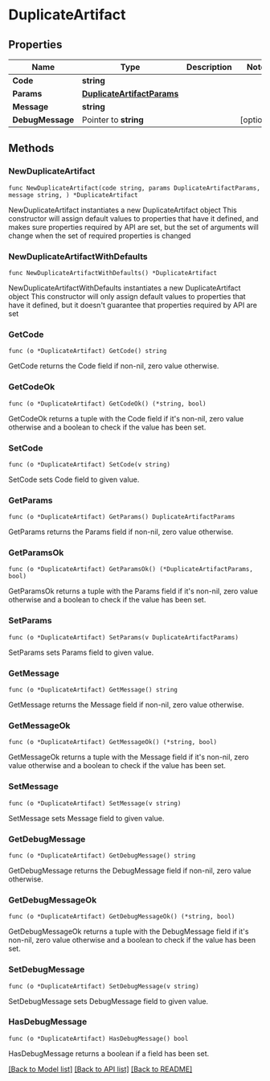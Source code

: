 # DuplicateArtifact

## Properties

Name | Type | Description | Notes
------------ | ------------- | ------------- | -------------
**Code** | **string** |  | 
**Params** | [**DuplicateArtifactParams**](DuplicateArtifactParams.md) |  | 
**Message** | **string** |  | 
**DebugMessage** | Pointer to **string** |  | [optional] 

## Methods

### NewDuplicateArtifact

`func NewDuplicateArtifact(code string, params DuplicateArtifactParams, message string, ) *DuplicateArtifact`

NewDuplicateArtifact instantiates a new DuplicateArtifact object
This constructor will assign default values to properties that have it defined,
and makes sure properties required by API are set, but the set of arguments
will change when the set of required properties is changed

### NewDuplicateArtifactWithDefaults

`func NewDuplicateArtifactWithDefaults() *DuplicateArtifact`

NewDuplicateArtifactWithDefaults instantiates a new DuplicateArtifact object
This constructor will only assign default values to properties that have it defined,
but it doesn't guarantee that properties required by API are set

### GetCode

`func (o *DuplicateArtifact) GetCode() string`

GetCode returns the Code field if non-nil, zero value otherwise.

### GetCodeOk

`func (o *DuplicateArtifact) GetCodeOk() (*string, bool)`

GetCodeOk returns a tuple with the Code field if it's non-nil, zero value otherwise
and a boolean to check if the value has been set.

### SetCode

`func (o *DuplicateArtifact) SetCode(v string)`

SetCode sets Code field to given value.


### GetParams

`func (o *DuplicateArtifact) GetParams() DuplicateArtifactParams`

GetParams returns the Params field if non-nil, zero value otherwise.

### GetParamsOk

`func (o *DuplicateArtifact) GetParamsOk() (*DuplicateArtifactParams, bool)`

GetParamsOk returns a tuple with the Params field if it's non-nil, zero value otherwise
and a boolean to check if the value has been set.

### SetParams

`func (o *DuplicateArtifact) SetParams(v DuplicateArtifactParams)`

SetParams sets Params field to given value.


### GetMessage

`func (o *DuplicateArtifact) GetMessage() string`

GetMessage returns the Message field if non-nil, zero value otherwise.

### GetMessageOk

`func (o *DuplicateArtifact) GetMessageOk() (*string, bool)`

GetMessageOk returns a tuple with the Message field if it's non-nil, zero value otherwise
and a boolean to check if the value has been set.

### SetMessage

`func (o *DuplicateArtifact) SetMessage(v string)`

SetMessage sets Message field to given value.


### GetDebugMessage

`func (o *DuplicateArtifact) GetDebugMessage() string`

GetDebugMessage returns the DebugMessage field if non-nil, zero value otherwise.

### GetDebugMessageOk

`func (o *DuplicateArtifact) GetDebugMessageOk() (*string, bool)`

GetDebugMessageOk returns a tuple with the DebugMessage field if it's non-nil, zero value otherwise
and a boolean to check if the value has been set.

### SetDebugMessage

`func (o *DuplicateArtifact) SetDebugMessage(v string)`

SetDebugMessage sets DebugMessage field to given value.

### HasDebugMessage

`func (o *DuplicateArtifact) HasDebugMessage() bool`

HasDebugMessage returns a boolean if a field has been set.


[[Back to Model list]](../README.md#documentation-for-models) [[Back to API list]](../README.md#documentation-for-api-endpoints) [[Back to README]](../README.md)


